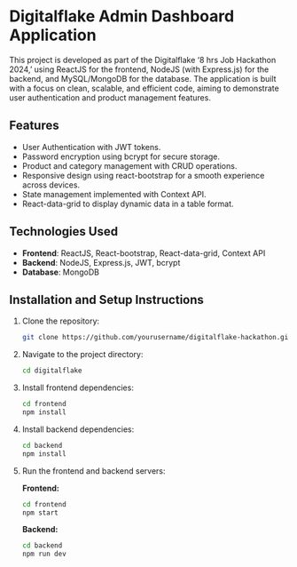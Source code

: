 # Digitalflake Admin Dashboard Application

This project is developed as part of the Digitalflake ‘8 hrs Job Hackathon 2024,’ using ReactJS for the frontend, NodeJS (with Express.js) for the backend, and MySQL/MongoDB for the database. The application is built with a focus on clean, scalable, and efficient code, aiming to demonstrate user authentication and product management features.

## Features
- User Authentication with JWT tokens.
- Password encryption using bcrypt for secure storage.
- Product and category management with CRUD operations.
- Responsive design using react-bootstrap for a smooth experience across devices.
- State management implemented with Context API.
- React-data-grid to display dynamic data in a table format.

## Technologies Used
- **Frontend**: ReactJS, React-bootstrap, React-data-grid, Context API
- **Backend**: NodeJS, Express.js, JWT, bcrypt
- **Database**: MongoDB 

## Installation and Setup Instructions
1. Clone the repository:
   ```bash
   git clone https://github.com/yourusername/digitalflake-hackathon.git
   ```

2. Navigate to the project directory:
   ```bash
   cd digitalflake
   ```

3. Install frontend dependencies:
   ```bash
   cd frontend
   npm install
   ```

4. Install backend dependencies:
   ```bash
   cd backend
   npm install
   ```

5. Run the frontend and backend servers:

   **Frontend:**
   ```bash
   cd frontend
   npm start
   ```

   **Backend:**
   ```bash
   cd backend
   npm run dev
   ```
